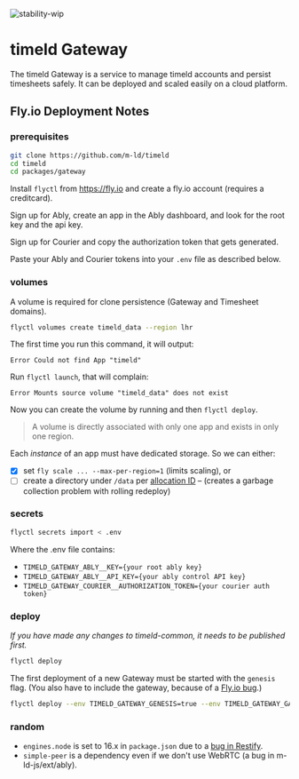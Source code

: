 ![stability-wip](https://img.shields.io/badge/stability-work_in_progress-lightgrey.svg)

# timeld Gateway

The timeld Gateway is a service to manage timeld accounts and persist timesheets safely. It can be deployed and scaled easily on a cloud platform.

## Fly.io Deployment Notes

### prerequisites

```bash
git clone https://github.com/m-ld/timeld
cd timeld
cd packages/gateway
```

Install `flyctl` from https://fly.io and create a fly.io account (requires a creditcard).

Sign up for Ably, create an app in the Ably dashboard, and look for the root key and the api key.

Sign up for Courier and copy the authorization token that gets generated.

Paste your Ably and Courier tokens into your `.env` file as described below.

### volumes

A volume is required for clone persistence (Gateway and Timesheet domains).

```bash
flyctl volumes create timeld_data --region lhr
```

The first time you run this command, it will output:
```
Error Could not find App "timeld"
```

Run `flyctl launch`, that will complain:
```
Error Mounts source volume "timeld_data" does not exist
```
Now you can create the volume by running and then `flyctl deploy`.

> A volume is directly associated with only one app and exists in only one region.

Each _instance_ of an app must have dedicated storage. So we can either:
- [x] set `fly scale ... --max-per-region=1` (limits scaling), or
- [ ] create a directory under `/data` per [allocation ID](https://fly.io/docs/reference/runtime-environment/#fly_alloc_id) – (creates a garbage collection problem with rolling redeploy)

### secrets

```bash
flyctl secrets import < .env
```

Where the .env file contains:
- `TIMELD_GATEWAY_ABLY__KEY={your root ably key}`
- `TIMELD_GATEWAY_ABLY__API_KEY={your ably control API key}`
- `TIMELD_GATEWAY_COURIER__AUTHORIZATION_TOKEN={your courier auth token}`

### deploy

_If you have made any changes to timeld-common, it needs to be published first._

```bash
flyctl deploy
```

The first deployment of a new Gateway must be started with the `genesis` flag. (You also have to include the gateway, because of a [Fly.io bug](https://github.com/superfly/flyctl/issues/560).)

```bash
flyctl deploy --env TIMELD_GATEWAY_GENESIS=true --env TIMELD_GATEWAY_GATEWAY=<your-app-id>.fly.dev
```

### random

- `engines.node` is set to 16.x in `package.json` due to a [bug in Restify](https://github.com/restify/node-restify/issues/1888).
- `simple-peer` is a dependency even if we don't use WebRTC (a bug in m-ld-js/ext/ably).
